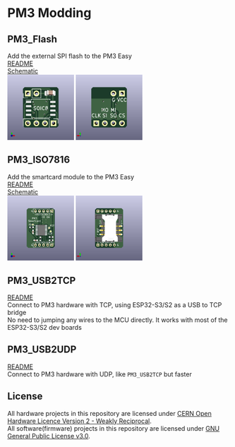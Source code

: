 # PM3 Modding

## PM3_Flash
Add the external SPI flash to the PM3 Easy  
[README](/PM3_Flash/README.md)  
[Schematic](./PM3_Flash/hardware/PM3_Flash-schematic.pdf)  
<img src="pictures/PM3_Flash.png"  width="30%" height="30%">  <img src="pictures/PM3_Flash_back.png"  width="30%" height="30%">  

## PM3_ISO7816
Add the smartcard module to the PM3 Easy  
[README](/PM3_ISO7816/README.md)  
[Schematic](./PM3_ISO7816/hardware/PM3_ISO7816-schematic.pdf)  
<img src="pictures/PM3_ISO7816.png"  width="30%" height="30%">  <img src="pictures/PM3_ISO7816_back.png"  width="30%" height="30%">  

## PM3_USB2TCP
[README](/PM3_USB2TCP/README.md)  
Connect to PM3 hardware with TCP, using ESP32-S3/S2 as a USB to TCP bridge  
No need to jumping any wires to the MCU directly. It works with most of the ESP32-S3/S2 dev boards  

## PM3_USB2UDP
[README](/PM3_USB2UDP/README.md)  
Connect to PM3 hardware with UDP, like `PM3_USB2TCP` but faster  

## License
All hardware projects in this repository are licensed under [CERN Open Hardware Licence Version 2 - Weakly Reciprocal](LICENSE.CERN-OHL-W).  
All software(firmware) projects in this repository are licensed under [GNU General Public License v3.0](LICENSE.GPL).  
